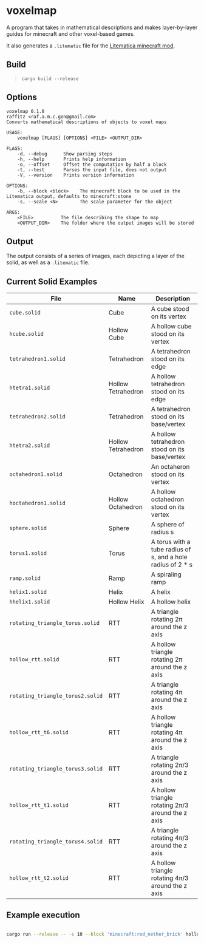 # voxelmap

A program that takes in mathematical descriptions and makes layer-by-layer guides for minecraft and other voxel-based games.

It also generates a `.litematic` file for the [Litematica minecraft mod](https://github.com/maruohon/litematica).

## Build

> `cargo build --release`

## Options

```
voxelmap 0.1.0
raffitz <raf.a.m.c.gon@gmail.com>
Converts mathematical descriptions of objects to voxel maps

USAGE:
    voxelmap [FLAGS] [OPTIONS] <FILE> <OUTPUT_DIR>

FLAGS:
    -d, --debug      Show parsing steps
    -h, --help       Prints help information
    -o, --offset     Offset the computation by half a block
    -t, --test       Parses the input file, does not output
    -V, --version    Prints version information

OPTIONS:
    -b, --block <block>    The minecraft block to be used in the Litematica output, defaults to minecraft:stone
    -s, --scale <N>        The scale parameter for the object

ARGS:
    <FILE>          The file describing the shape to map
    <OUTPUT_DIR>    The folder where the output images will be stored
```

## Output

The output consists of a series of images, each depicting a layer of the solid, as well as a `.litematic` file.

## Current Solid Examples

| File | Name | Description |
| --- | --- | --- |
| `cube.solid` | Cube | A cube stood on its vertex |
| `hcube.solid` | Hollow Cube | A hollow cube stood on its vertex |
| `tetrahedron1.solid` | Tetrahedron | A tetrahedron stood on its edge |
| `htetra1.solid` | Hollow Tetrahedron | A hollow tetrahedron stood on its edge |
| `tetrahedron2.solid` | Tetrahedron | A tetrahedron stood on its base/vertex |
| `htetra2.solid` | Hollow Tetrahedron | A hollow tetrahedron stood on its base/vertex |
| `octahedron1.solid` | Octahedron | An octaheron stood on its vertex |
| `hoctahedron1.solid` | Hollow Octahedron | A hollow octahedron stood on its vertex |
| `sphere.solid` | Sphere | A sphere of radius s |
| `torus1.solid` | Torus | A torus with a tube radius of s, and a hole radius of 2 * s |
| `ramp.solid` | Ramp | A spiraling ramp |
| `helix1.solid` | Helix | A helix |
| `hhelix1.solid` | Hollow Helix | A hollow helix |
| `rotating_triangle_torus.solid` | RTT | A triangle rotating 2π around the z axis |
| `hollow_rtt.solid` | RTT | A hollow triangle rotating 2π around the z axis |
| `rotating_triangle_torus2.solid` | RTT | A triangle rotating 4π around the z axis |
| `hollow_rtt_t6.solid` | RTT | A hollow triangle rotating 4π around the z axis |
| `rotating_triangle_torus3.solid` | RTT | A triangle rotating 2π/3 around the z axis |
| `hollow_rtt_t1.solid` | RTT | A hollow triangle rotating 2π/3 around the z axis |
| `rotating_triangle_torus4.solid` | RTT | A triangle rotating 4π/3 around the z axis |
| `hollow_rtt_t2.solid` | RTT | A hollow triangle rotating 4π/3 around the z axis |

## Example execution

```sh

cargo run --release -- -s 10 --block 'minecraft:red_nether_brick' hollow_rtt.solid hrtt3

```
